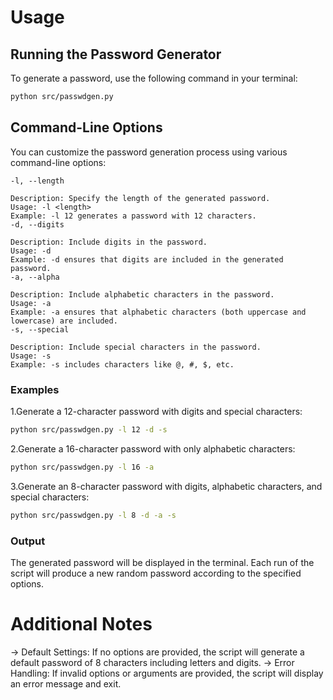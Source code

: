 # Usage

## Running the Password Generator

To generate a password, use the following command in your terminal:

```bash
python src/passwdgen.py

```

## Command-Line Options

You can customize the password generation process using various command-line options:

    -l, --length

    Description: Specify the length of the generated password.
    Usage: -l <length>
    Example: -l 12 generates a password with 12 characters.
    -d, --digits

    Description: Include digits in the password.
    Usage: -d
    Example: -d ensures that digits are included in the generated password.
    -a, --alpha

    Description: Include alphabetic characters in the password.
    Usage: -a
    Example: -a ensures that alphabetic characters (both uppercase and lowercase) are included.
    -s, --special

    Description: Include special characters in the password.
    Usage: -s
    Example: -s includes characters like @, #, $, etc.

### Examples

1.Generate a 12-character password with digits and special characters:

```bash
python src/passwdgen.py -l 12 -d -s
```

2.Generate a 16-character password with only alphabetic characters:

```bash
python src/passwdgen.py -l 16 -a
```

3.Generate an 8-character password with digits, alphabetic characters, and special characters:

```bash
python src/passwdgen.py -l 8 -d -a -s
```

### Output

The generated password will be displayed in the terminal. Each run of the script will produce a new random password according to the specified options.

# Additional Notes

-> Default Settings: If no options are provided, the script will generate a default password of 8 characters including letters and digits.
-> Error Handling: If invalid options or arguments are provided, the script will display an error message and exit.
